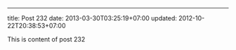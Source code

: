 ---
title: Post 232
date: 2013-03-30T03:25:19+07:00
updated: 2012-10-22T20:38:53+07:00

This is content of post 232
